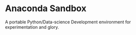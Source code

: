 # Anaconda Sandbox

A portable Python/Data-science Development environment for experimentation and
glory.
